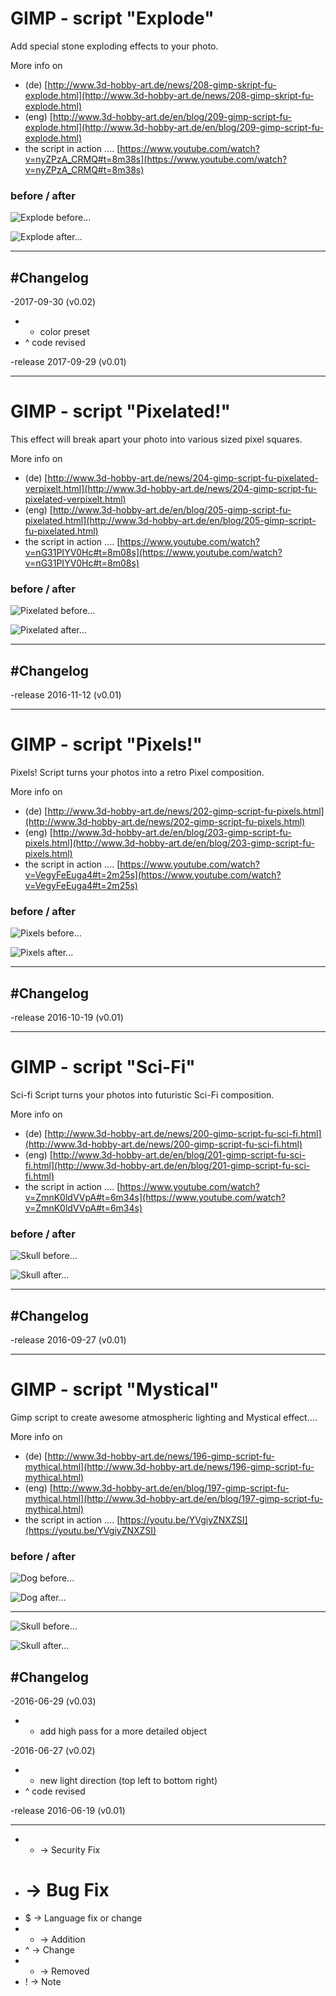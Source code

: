 # GIMP - script "Explode"

Add special stone exploding effects to your photo.

More info on

* (de) [http://www.3d-hobby-art.de/news/208-gimp-skript-fu-explode.html](http://www.3d-hobby-art.de/news/208-gimp-skript-fu-explode.html)
* (eng) [http://www.3d-hobby-art.de/en/blog/209-gimp-script-fu-explode.html](http://www.3d-hobby-art.de/en/blog/209-gimp-script-fu-explode.html)
* the script in action ....  [https://www.youtube.com/watch?v=nyZPzA_CRMQ#t=8m38s](https://www.youtube.com/watch?v=nyZPzA_CRMQ#t=8m38s)

### before / after

![Explode before...](http://www.3d-hobby-art.de/images/blog.images/skull.explode.start.png)

![Explode after...](http://www.3d-hobby-art.de/images/blog.images/skull.explode.final.png)

***

## #Changelog

-2017-09-30 (v0.02)
* + color preset
* ^ code revised

-release 2017-09-29 (v0.01)


***

# GIMP - script "Pixelated!"

This effect will break apart your photo into various sized pixel squares.

More info on

* (de) [http://www.3d-hobby-art.de/news/204-gimp-script-fu-pixelated-verpixelt.html](http://www.3d-hobby-art.de/news/204-gimp-script-fu-pixelated-verpixelt.html)
* (eng) [http://www.3d-hobby-art.de/en/blog/205-gimp-script-fu-pixelated.html](http://www.3d-hobby-art.de/en/blog/205-gimp-script-fu-pixelated.html)
* the script in action ....  [https://www.youtube.com/watch?v=nG31PIYV0Hc#t=8m08s](https://www.youtube.com/watch?v=nG31PIYV0Hc#t=8m08s)

### before / after

![Pixelated before...](http://www.3d-hobby-art.de/images/blog.images/pixelated.start.png)

![Pixelated after...](http://www.3d-hobby-art.de/images/blog.images/pixelated.final.png)

***

## #Changelog

-release 2016-11-12 (v0.01)


***

# GIMP - script "Pixels!"

Pixels! Script turns your photos into a retro Pixel composition.

More info on

* (de) [http://www.3d-hobby-art.de/news/202-gimp-script-fu-pixels.html](http://www.3d-hobby-art.de/news/202-gimp-script-fu-pixels.html)
* (eng) [http://www.3d-hobby-art.de/en/blog/203-gimp-script-fu-pixels.html](http://www.3d-hobby-art.de/en/blog/203-gimp-script-fu-pixels.html)
* the script in action ....  [https://www.youtube.com/watch?v=VegyFeEuga4#t=2m25s](https://www.youtube.com/watch?v=VegyFeEuga4#t=2m25s)

### before / after

![Pixels before...](http://www.3d-hobby-art.de/images/blog.images/pixels.start.png)

![Pixels after...](http://www.3d-hobby-art.de/images/blog.images/pixels.final.png)

***

## #Changelog

-release 2016-10-19 (v0.01)


***

# GIMP - script "Sci-Fi"

Sci-fi Script turns your photos into futuristic Sci-Fi composition.

More info on

* (de) [http://www.3d-hobby-art.de/news/200-gimp-script-fu-sci-fi.html](http://www.3d-hobby-art.de/news/200-gimp-script-fu-sci-fi.html)
* (eng) [http://www.3d-hobby-art.de/en/blog/201-gimp-script-fu-sci-fi.html](http://www.3d-hobby-art.de/en/blog/201-gimp-script-fu-sci-fi.html)
* the script in action ....  [https://www.youtube.com/watch?v=ZmnK0ldVVpA#t=6m34s](https://www.youtube.com/watch?v=ZmnK0ldVVpA#t=6m34s)

### before / after

![Skull before...](http://www.3d-hobby-art.de/images/blog.images/sci-fi.004.start.png)

![Skull after...](http://www.3d-hobby-art.de/images/blog.images/sci-fi.004.final.png)

***

## #Changelog

-release 2016-09-27 (v0.01)


***

# GIMP - script "Mystical"

Gimp script to create awesome atmospheric lighting and Mystical effect....

More info on

* (de) [http://www.3d-hobby-art.de/news/196-gimp-script-fu-mythical.html](http://www.3d-hobby-art.de/news/196-gimp-script-fu-mythical.html)
* (eng) [http://www.3d-hobby-art.de/en/blog/197-gimp-script-fu-mythical.html](http://www.3d-hobby-art.de/en/blog/197-gimp-script-fu-mythical.html)
* the script in action ....  [https://youtu.be/YVgiyZNXZSI](https://youtu.be/YVgiyZNXZSI)

### before / after

![Dog before...](http://www.3d-hobby-art.de/images/blog.images/dangerous_dog.before.png)

![Dog after...](http://www.3d-hobby-art.de/images/blog.images/dangerous_dog.png)

***

![Skull before...](http://www.3d-hobby-art.de/images/blog.images/skull.before.png)

![Skull after...](http://www.3d-hobby-art.de/images/blog.images/skull_after.png)

## #Changelog

-2016-06-29 (v0.03)
* + add high pass for a more detailed object

-2016-06-27 (v0.02)
* + new light direction (top left to bottom right)
* ^ code revised

-release 2016-06-19 (v0.01)

***

* * -> Security Fix
* # -> Bug Fix
* $ -> Language fix or change
* + -> Addition
* ^ -> Change
* - -> Removed
* ! -> Note